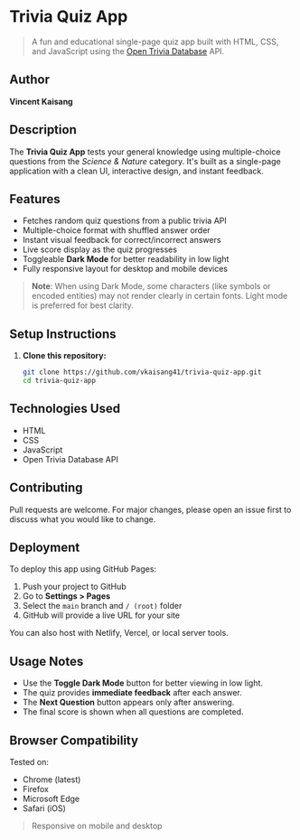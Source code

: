 # Trivia Quiz App

> A fun and educational single-page quiz app built with HTML, CSS, and JavaScript using the [Open Trivia Database](https://opentdb.com/) API.

## Author

**Vincent Kaisang**

## Description

The **Trivia Quiz App** tests your general knowledge using multiple-choice questions from the *Science & Nature* category. It's built as a single-page application with a clean UI, interactive design, and instant feedback.

## Features

- Fetches random quiz questions from a public trivia API
- Multiple-choice format with shuffled answer order
- Instant visual feedback for correct/incorrect answers
- Live score display as the quiz progresses
- Toggleable **Dark Mode** for better readability in low light
- Fully responsive layout for desktop and mobile devices

> **Note**: When using Dark Mode, some characters (like symbols or encoded entities) may not render clearly in certain fonts. Light mode is preferred for best clarity.

## Setup Instructions

1. **Clone this repository:**

   ```bash
   git clone https://github.com/vkaisang41/trivia-quiz-app.git
   cd trivia-quiz-app


## Technologies Used

- HTML
- CSS
- JavaScript
- Open Trivia Database API

## Contributing

Pull requests are welcome. For major changes, please open an issue first to discuss what you would like to change.


## Deployment

To deploy this app using GitHub Pages:

1. Push your project to GitHub
2. Go to **Settings > Pages**
3. Select the `main` branch and `/ (root)` folder
4. GitHub will provide a live URL for your site

  You can also host with Netlify, Vercel, or local server tools.


## Usage Notes

- Use the **Toggle Dark Mode** button for better viewing in low light.
- The quiz provides **immediate feedback** after each answer.
- The **Next Question** button appears only after answering.
- The final score is shown when all questions are completed.


## Browser Compatibility

Tested on:

- Chrome (latest)
- Firefox
- Microsoft Edge
- Safari (iOS)

> Responsive on mobile and desktop




